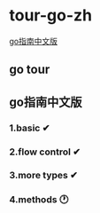 # tour-go-zh
[go指南中文版](https://tour.go-zh.org)
## go tour 
## go指南中文版
### 1.basic ✔
### 2.flow control ✔
### 3.more types ✔
### 4.methods 🕐
